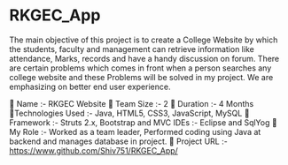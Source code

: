 # RKGEC_App
The main objective of this project is to create a College Website by which the students, faculty and management can retrieve
information like attendance, Marks, records and have a handy discussion on forum. 
There are certain problems which comes in front when a person searches any college website 
and these Problems will be solved in my project. We are emphasizing on better end user experience.

 Name :- RKGEC Website 
 Team Size :- 2
 Duration :- 4 Months 
Technologies Used :- Java, HTML5, CSS3, JavaScript, MySQL
 Framework :- Struts 2.x, Bootstrap and MVC IDEs :- Eclipse and SqlYog
 My Role :- Worked as a team leader, Performed coding using Java at backend and manages database in project.
 Project URL :- https://www.github.com/Shiv751/RKGEC_App/
